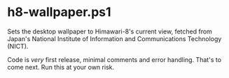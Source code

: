 # h8-wallpaper.ps1
Sets the desktop wallpaper to Himawari-8's current view, fetched from Japan's National Institute of Information and Communications Technology (NICT).


Code is *very* first release, minimal comments and error handling. That's to come next. Run this at your own risk.
